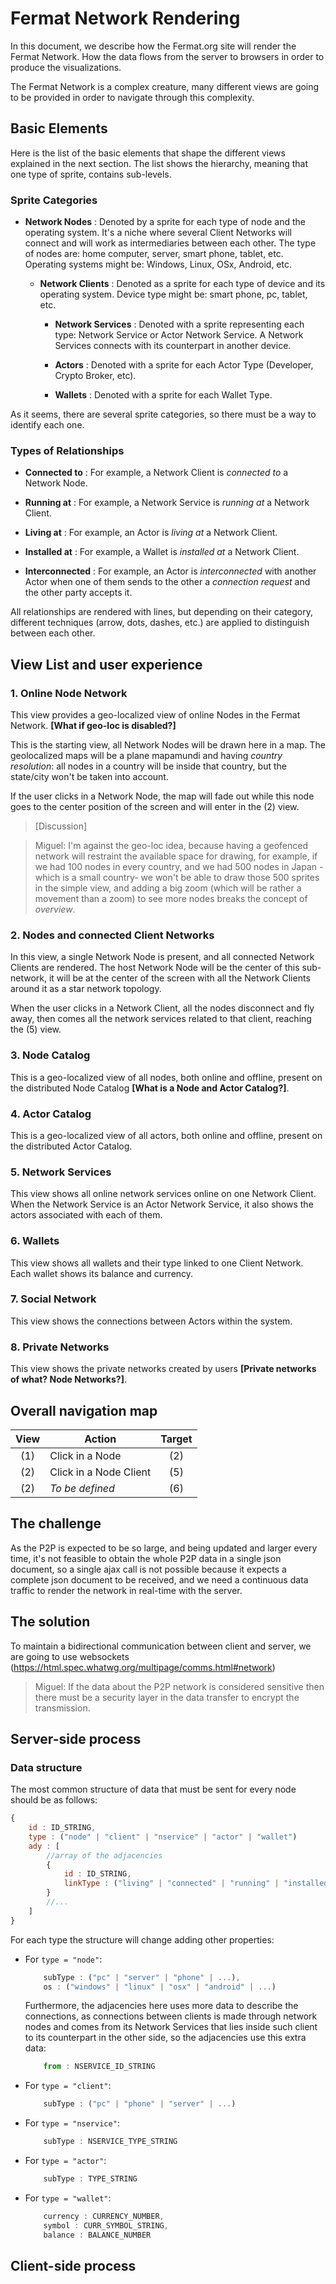 # Fermat Network Rendering

In this document, we describe how the Fermat.org site will render the Fermat Network. How the
data flows from the server to browsers in order to produce the visualizations.

The Fermat Network is a complex creature, many different views are going to be provided
in order to navigate through this complexity.

## Basic Elements

Here is the list of the basic elements that shape the different views explained in the next
section. The list shows the hierarchy, meaning that one type of sprite, contains sub-levels.

### Sprite Categories

- **Network Nodes** : Denoted by a sprite for each type of node and the operating system. It's a
niche where several Client Networks will connect and will work as intermediaries between
each other. The type of nodes are: home computer, server, smart phone, tablet, etc.
Operating systems might be: Windows, Linux, OSx, Android, etc.

    - **Network Clients** : Denoted as a sprite for each type of device and its operating system.
    Device type might be: smart phone, pc, tablet, etc. 

        - **Network Services** : Denoted with a sprite representing each type: Network
        Service or Actor Network Service. A Network Services connects with its counterpart
        in another device.
    
        - **Actors** : Denoted with a sprite for each Actor Type (Developer, Crypto Broker,
        etc). 

        - **Wallets** : Denoted with a sprite for each Wallet Type.

As it seems, there are several sprite categories, so there must be a way to identify each one.

### Types of Relationships

- **Connected to** : For example, a Network Client is _connected to_ a Network Node.

- **Running at** : For example, a Network Service is _running at_ a Network Client.

- **Living at** : For example, an Actor is _living at_ a Network Client.

- **Installed at** : For example, a Wallet is _installed at_ a Network Client.

- **Interconnected** : For example, an Actor is _interconnected_ with another Actor when one of
them sends to the other a _connection request_ and the other party accepts it.

All relationships are rendered with lines, but depending on their category, different techniques
(arrow, dots, dashes, etc.) are applied to distinguish between each other. 

## View List and user experience

### 1. Online Node Network
This view provides a geo-localized view of online Nodes in the
Fermat Network. **[What if geo-loc is disabled?]**

This is the starting view, all Network Nodes will be drawn here in a map. The geolocalized maps
will be a plane mapamundi and having *country resolution*: all nodes in a country will be inside that
country, but the state/city won't be taken into account.

If the user clicks in a Network Node, the map will fade out while this node goes to the center
position of the screen and will enter in the (2) view.

> [Discussion]

> Miguel: I'm against the geo-loc idea, because having a geofenced network will restraint the available space for drawing, for example, if we had 100 nodes in every country, and we had 500 nodes in Japan -which is a small country- we won't be able to draw those 500 sprites in the simple view, and adding a big zoom (which will be rather a movement than a zoom) to see more nodes breaks the concept of *overview*.
    

### 2. Nodes and connected Client Networks

In this view, a single Network Node is present, and all connected Network Clients are rendered.
The host Network Node will be the center of this sub-network, it will be at the center of the screen
with all the Network Clients around it as a star network topology.

When the user clicks in a Network Client, all the nodes disconnect and fly away, then comes all
the network services related to that client, reaching the (5) view.

### 3. Node Catalog

This is a geo-localized view of all nodes, both online and offline, present on
the distributed Node Catalog **[What is a Node and Actor Catalog?]**.

### 4. Actor Catalog

This is a geo-localized view of all actors, both online and offline, present on
the distributed Actor Catalog.

### 5. Network Services

This view shows all online network services online on one Network
Client. When the Network Service is an Actor Network Service, it also shows the actors
associated with each of them.

### 6. Wallets

This view shows all wallets and their type linked to one Client Network. Each wallet
shows its balance and
currency. 

### 7. Social Network

This view shows the connections between Actors within the system. 

### 8. Private Networks

This view shows the private networks created by users **[Private
networks of what? Node Networks?]**.

## Overall navigation map

| View  | Action                   | Target|
| :---: | ---                      | :---: |
| (1)   | Click in a Node          | (2)   |
| (2)   | Click in a Node Client   | (5)   |
| (2)   | _To be defined_          | (6)   |


## The challenge

As the P2P is expected to be so large, and being updated and larger every time, it's not feasible
to obtain the whole P2P data in a single json document, so a single ajax call is not possible
because it expects a complete json document to be received, and we need a continuous data
traffic to render the network in real-time with the server.

## The solution

To maintain a bidirectional communication between client and server, we are going to use
websockets (https://html.spec.whatwg.org/multipage/comms.html#network)

> Miguel: If the data about the P2P network is considered sensitive then there must be a
security layer in the data transfer to encrypt the transmission.

## Server-side process

### Data structure

The most common structure of data that must be sent for every node should be as follows:

```javascript
{
    id : ID_STRING,
    type : ("node" | "client" | "nservice" | "actor" | "wallet")
    ady : [
        //array of the adjacencies
        {
            id : ID_STRING,
            linkType : ("living" | "connected" | "running" | "installed" | "interconnected")
        }
        //...
    ]
}
```

For each type the structure will change adding other properties:

- For `type = "node"`:

    ```javascript
        subType : ("pc" | "server" | "phone" | ...),
        os : ("windows" | "linux" | "osx" | "android" | ...)
    ```
    
    Furthermore, the adjacencies here uses more data to describe the connections, as connections
    between clients is made through network nodes and comes from its Network Services that lies
    inside such client to its counterpart in the other side, so the adjacencies use this extra
    data:
    
    ```javascript
        from : NSERVICE_ID_STRING
    ```

- For `type = "client"`:

    ```javascript
        subType : ("pc" | "phone" | "server" | ...)
    ```
    
- For `type = "nservice"`:

    ```javascript
        subType : NSERVICE_TYPE_STRING
    ```

- For `type = "actor"`:

    ```javascript
        subType : TYPE_STRING
    ```
    
- For `type = "wallet"`:

    ```javascript
        currency : CURRENCY_NUMBER,
        symbol : CURR_SYMBOL_STRING,
        balance : BALANCE_NUMBER
    ```
## Client-side process
